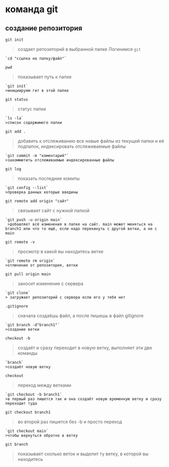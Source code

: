 # команда git
## создание репозитория 
`git init`
>создает репозиторий в выбранной папке
>Логинимся 
`git` 
```
`cd "ссылка на папку/файл"`
```
`pwd`
>показывает путь к папке
```
`git init`
>инициируем гит в этой папке
```
`git status`
>статус папки
```
`ls -la`
>cписок содержимого папки
```
`git add .`
>добавить к отслеживанию все новые файлы из текущей папки и её подпапок, индексировать отслеживаемые файлы
```
`git commit -m "коментарий"`
>закоммитить отслеживаемые индексированные файлы 
```
`git log`
>показать последние комиты
```
`git config --list`
>проверка данных которые введины 
```
`git remote add origin "сайт"` 
>связывает сайт с нужной папкой 
```
`git push -u origin main`
 >добавляет всё изменения в папке на сайт. main может меняться на branch1 или что то ещё, если надо перекинуть с другой ветки, а не с main
```
`git remote -v`
>просмотр в какой вы находитесь ветке
```
`git remote rm origin`
>отлючение от репозитория, ветки
```
`git pull origin main`
>заносит изменение с сервера
```
`git clone`
> загружает репозиторий с сервера если его у тебя нет
```
`.gitignore` 
>сначала создаёшь файл, а после пишешь в файл gitignore
```
`git branch -d"branch1"`
>создание ветки
```
`checkout -b`
>создаёт и сразу переходит в новую ветку, выполняет эти две команды
```
`branch`
>создаёт новую ветку
```
`checkout`
>переход между ветками
```
`git checkout -b branch1`
>в первый раз пишется так и она создаёт новую временную ветку и сразу переходит туда
```
`git checkout branch1`
>во второй раз пишется без -b и просто переход
``` 
`git checkout main`
>чтобы вернуться обратно в ветку
```
`git branch`
>показывает сколько веток и выделит ту ветку, в которой вы находитесь
```
